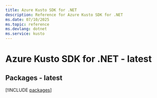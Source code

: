 ```yaml
---
title: Azure Kusto SDK for .NET
description: Reference for Azure Kusto SDK for .NET
ms.date: 07/10/2025
ms.topic: reference
ms.devlang: dotnet
ms.service: kusto
---
```

# Azure Kusto SDK for .NET - latest
## Packages - latest
[!INCLUDE [packages](kusto-index.md)]